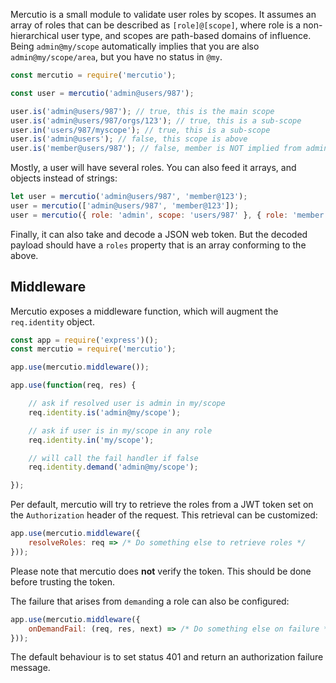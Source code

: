 Mercutio is a small module to validate user roles by scopes. It assumes an array of roles that can be described as `[role]@[scope]`, where role is a non-hierarchical user type, and scopes are path-based domains of influence. Being `admin@my/scope` automatically implies that you are also `admin@my/scope/area`, but you have no status in `@my`.

```javascript
const mercutio = require('mercutio');

const user = mercutio('admin@users/987');

user.is('admin@users/987'); // true, this is the main scope
user.is('admin@users/987/orgs/123'); // true, this is a sub-scope
user.in('users/987/myscope'); // true, this is a sub-scope
user.is('admin@users'); // false, this scope is above
user.is('member@users/987'); // false, member is NOT implied from admin

```

Mostly, a user will have several roles. You can also feed it arrays, and objects instead of
strings:

```javascript
let user = mercutio('admin@users/987', 'member@123');
user = mercutio(['admin@users/987', 'member@123']);
user = mercutio({ role: 'admin', scope: 'users/987' }, { role: 'member', scope: 'my/scope' });

```

Finally, it can also take and decode a JSON web token. But the decoded payload should have a `roles` property that is an array conforming to the above.

## Middleware

Mercutio exposes a middleware function, which will augment the `req.identity` object.

```javascript
const app = require('express')();
const mercutio = require('mercutio');

app.use(mercutio.middleware());

app.use(function(req, res) {

	// ask if resolved user is admin in my/scope
	req.identity.is('admin@my/scope');

	// ask if user is in my/scope in any role
	req.identity.in('my/scope');

	// will call the fail handler if false
	req.identity.demand('admin@my/scope');

});
```

Per default, mercutio will try to retrieve the roles from a JWT token set on the `Authorization` header of the request. This retrieval can be customized:

```javascript
app.use(mercutio.middleware({ 
	resolveRoles: req => /* Do something else to retrieve roles */ 
}));
```

Please note that mercutio does **not** verify the token. This should be done before trusting the token.

The failure that arises from `demand`ing a role can also be configured:

```javascript
app.use(mercutio.middleware({ 
	onDemandFail: (req, res, next) => /* Do something else on failure */ 
}));
```

The default behaviour is to set status 401 and return an authorization failure message.